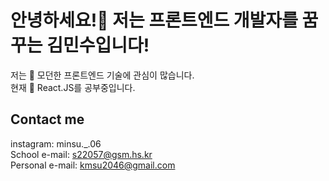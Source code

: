 # __안녕하세요!🤚 저는 프론트엔드 개발자를 꿈꾸는 김민수입니다!__
저는 👀 모던한 프론트엔드 기술에 관심이 많습니다.  
현재 🌱 React.JS를 공부중입니다.
## __Contact me__
instagram: minsu._.06  
School e-mail: s22057@gsm.hs.kr  
Personal e-mail: kmsu2046@gmail.com  
